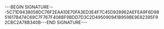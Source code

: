 


---BEGIN SIGNATURE---5C71D9438058DC76F2EAA10E70FA3ED3E4F7C45D928962AEFEA9F6D9851617B474C69C7F767F408BF9BDD7D3C2D495090941B959BE9E82395F92CBC2A78B340B---END SIGNATURE---
